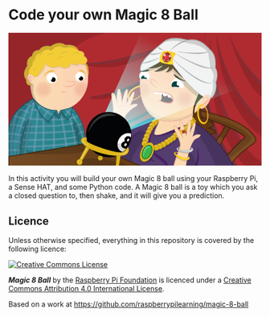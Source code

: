 # Code your own Magic 8 Ball

![](cover.png)

In this activity you will build your own Magic 8 ball using your Raspberry Pi, a Sense HAT, and some Python code. A Magic 8 ball is a toy which you ask a closed question to, then shake, and it will give you a prediction. 


## Licence

Unless otherwise specified, everything in this repository is covered by the following licence:

[![Creative Commons License](http://i.creativecommons.org/l/by-sa/4.0/88x31.png)](http://creativecommons.org/licenses/by-sa/4.0/)

***Magic 8 Ball*** by the [Raspberry Pi Foundation](http://www.raspberrypi.org) is licenced under a [Creative Commons Attribution 4.0 International License](http://creativecommons.org/licenses/by-sa/4.0/).

Based on a work at https://github.com/raspberrypilearning/magic-8-ball
